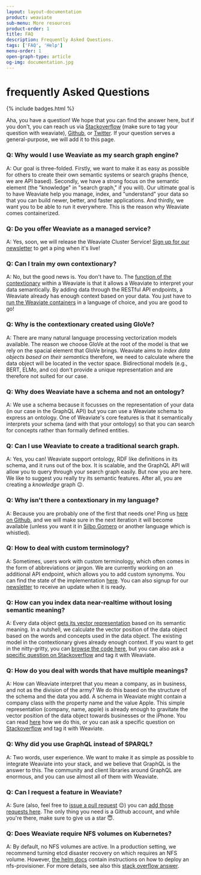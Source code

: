 ```yaml
---
layout: layout-documentation
product: weaviate
sub-menu: More resources
product-order: 1
title: FAQ
description: Frequently Asked Questions.
tags: ['FAQ', 'Help']
menu-order: 1
open-graph-type: article
og-img: documentation.jpg
---
```


# frequently Asked Questions

{% include badges.html %}

Aha, you have a question! We hope that you can find the answer here, but if you don't, you can reach us via [Stackoverflow](https://stackoverflow.com/tags/weaviate/) (make sure to tag your question with weaviate), [Github](https://github.com/semi-technologies/weaviate/issues), or [Twitter](https://twitter.com/SeMI_tech). If your question serves a general-purpose, we will add it to this page.

### Q: Why would I use Weaviate as my search graph engine?

A: Our goal is three-folded. Firstly, we want to make it as easy as possible for others to create their own semantic systems or search graphs (hence, we are API based). Secondly, we have a strong focus on the semantic element (the "knowledge" in "search graph," if you will). Our ultimate goal is to have Weaviate help you manage, index, and "understand" your data so that you can build newer, better, and faster applications. And thirdly, we want you to be able to run it everywhere. This is the reason why Weaviate comes containerized.

### Q: Do you offer Weaviate as a managed service?

A: Yes, soon, we will release the Weaviate Cluster Service! [Sign up for our newsletter](/newsletter/) to get a ping when it's live!

### Q: Can I train my own contextionary?

A: No, but the good news is. You don't have to. The [function of the contextionary](../about/philosophy.html#about-the-contextionary) within a Weaviate is that it allows a Weaviate to interpret your data semantically. By adding data through the RESTful API endpoints, a Weaviate already has enough context based on your data. You just have to [run the Weaviate containers](../get-started/install.html) in a language of choice, and you are good to go!

### Q: Why is the contextionary created using GloVe?

A: There are many natural language processing vectorization models available. The reason we choose GloVe at the root of the model is that we rely on the spacial element that GloVe brings. Weaviate aims to _index data objects based on their semantics_ therefore, we need to calculate where the data object will be located in the vector space. Bidirectional models (e.g., BERT, ELMo, and co) don't provide a unique representation and are therefore not suited for our case.

### Q: Why does Weaviate have a schema and not an ontology?

A: We use a schema because it focusses on the representation of your data (in our case in the GraphQL API) but you can use a Weaviate schema to express an ontology. One of Weaviate's core features is that it semantically interprets your schema (and with that your ontology) so that you can search for concepts rather than formally defined entities.

### Q: Can I use Weaviate to create a traditional search graph.

A: Yes, you can! Weaviate support ontology, RDF like definitions in its schema, and it runs out of the box. It is scalable, and the GraphQL API will allow you to query through your search graph easily. But now you are here. We like to suggest you really try its semantic features. After all, you are creating a _knowledge_ graph 😉.

### Q: Why isn't there a contextionary in my language?

A: Because you are probably one of the first that needs one! Ping us [here on Github](https://github.com/semi-technologies/weaviate/issues), and we will make sure in the next iteration it will become available (unless you want it in [Silbo Gomero](https://en.wikipedia.org/wiki/Silbo_Gomero) or another language which is whistled).

### Q: How to deal with custom terminology?

A: Sometimes, users work with custom terminology, which often comes in the form of abbreviations or jargon. We are currently working on an additional API endpoint, which allows you to add custom synonyms. You can find the state of the implementation [here](https://github.com/semi-technologies/weaviate/issues/946). You can also signup for our [newsletter](/newsletter/) to receive an update when it is ready.

### Q: How can you index data near-realtime without losing semantic meaning?

A: Every data object [gets its vector representation](../about/philosophy.html#about-the-contextionary) based on its semantic meaning. In a nutshell, we calculate the vector position of the data object based on the words and concepts used in the data object. The existing model in the contextionary gives already enough context. If you want to get in the nitty-gritty, you can [browse the code here](https://github.com/semi-technologies/contextionary/tree/master/server), but you can also ask a [specific question on Stackoverflow](https://stackoverflow.com/tags/weaviate/) and tag it with Weaviate.

### Q: How do you deal with words that have multiple meanings?

A: How can Weaviate interpret that you mean a company, as in business, and not as the division of the army? We do this based on the structure of the schema and the data you add. A schema in Weaviate might contain a company class with the property name and the value Apple. This simple representation (company, name, apple) is already enough to gravitate the vector position of the data object towards businesses or the iPhone. You can read [here](../about/philosophy.html) how we do this, or you can ask a specific question on [Stackoverflow](https://stackoverflow.com/tags/weaviate/) and tag it with Weaviate.

### Q: Why did you use GraphQL instead of SPARQL?

A: Two words, user experience. We want to make it as simple as possible to integrate Weaviate into your stack, and we believe that GraphQL is the answer to this. The community and client libraries around GraphQL are enormous, and you can use almost all of them with Weaviate.

### Q: Can I request a feature in Weaviate?

A: Sure (also, feel free to [issue a pull request](https://github.com/semi-technologies/weaviate/pulls) 😉) you can [add those requests here](https://github.com/semi-technologies/weaviate/issues). The only thing you need is a Github account, and while you're there, make sure to give us a star 😇.

### Q: Does Weaviate require NFS volumes on Kubernetes?

A: By default, no NFS volumes are active. In a production setting, we recommend turning etcd disaster recovery on which requires an NFS volume. However, [the helm docs](https://www.semi.technology/documentation/weaviate/current/get-started/install.html#how-can-i-turn-it-on) contain instructions on how to deploy an nfs-provisioner. For more details, see also this [stack overflow answer](https://stackoverflow.com/a/60505796/5322199).